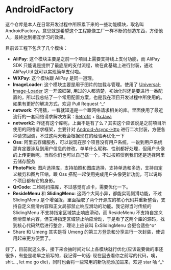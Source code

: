 # AndroidFactory
这个仓库是本人在日常开发过程中所积累下来的一些功能模块，取名叫 AndroidFactory。意思就是希望这个工程能像工厂一样不断的创造东西，方便他人，最終达到相互学习的效果。

目前该工程下包含了几个模块：

* **AliPay**: 这个模块主要是之前一个项目上需要支持线上支付功能，而 AliPay SDK 只能说是提供了最底层的支付流程，故在此基础上进行封装，通过 AliPayUtil 就可以实现简单支付啦。
* **WXPay**: 这个模块跟 AliPay 是同一道理。
* **ImageLoader**: 这个模块主要是用于图片的加载与管理。使用了 [Universal-Image-Loader](https://github.com/nostra13/Android-Universal-Image-Loader) 这一开源框架, 用过的人都清楚，初始化时还是要进行一番配置的，所以我总结了一个常用配置方案，也是我在项目开发过程中所使用的。如果有更好的解决方式，欢迎 Pull Request ^_^
* **network**: 不用猜，一看就知道是一个跟网络请求相关的库。里面使用了最近流行的一套网络请求解决方案：[Retrofit](https://github.com/square/retrofit) + [RxJava](https://github.com/ReactiveX/RxJava)
* **network2**: 咋还有这个库呢，上面不是有了么？其实这个应该说是之前项目所使用的网络请求框架，主要针对 [Android-Async-Http](https://github.com/loopj/android-async-http) 进行二次封装，方便各种请求回调，不过这两天我会根据现在的经验再优化一下
* **Oss**: 阿里云存储服务，可以说现在那个项目没有用户系统，一说到用户系统那肯定要涉及到用户信息的修改，单单什么昵称、性别都好处理，但用户头像的上传更新呢，当然你们也可以自己搭一个，不过按照惯例我们还是选择阿里云储存服务
* **PhotoPick**: 图片选择库，支持拍照和图库选择，支持单选和多选，支持自定义裁剪和图片压缩，跟 Oss 搭配一起使用完成用户头像更新功能，可以说每个项目都有它的身影。
* **QrCode**: 二维码扫描库，不过感觉有点卡，需要优化一下。
* **ResideMenu** 和 **SlidingMenu**: 这两个大同小异，都能实现侧滑功能，不过 SlidingMenu 是个增强版，里面抽取了两个开源库的核心代码并重新整合，支持自定义侧滑内容和正文局部禁止响应滑动的功能。我记得当时传统的 SlidingMenu 不支持指定区域禁止响应滑动，而 ResideMenu 不支持自定义侧滑菜单内容，但支持指定区域禁止响应滑动，于是看了这两个库的源码，找到核心代码然后进行整合，理论上应该叫 ExSlidingMenu 会更合适些^o^
* Share 和 Umeng 其实是将 Umeng 的第三方登录和分享进行一次封装，使调用起来更方便罢了。

好了，目前就这么多，接下来会抽时间对以上各模块就行优化(应该说要做的事还很多，有些是老早之前写的，我记得一句话: 现在回去看你之前写的代码，噢，shit..., let me go die)，同时也会将一些常用的新功能添加进来，欢迎 star 哈 ^_^
 

